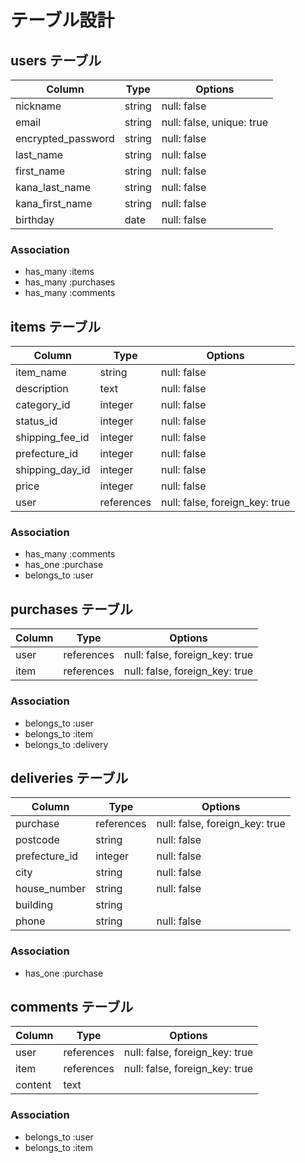 # テーブル設計

## users テーブル

| Column             | Type   | Options                   |
| ------------------ | ------ | -----------               |
| nickname           | string | null: false               | 
| email              | string | null: false, unique: true |
| encrypted_password | string | null: false               |
| last_name          | string | null: false               |
| first_name         | string | null: false               |
| kana_last_name     | string | null: false               |
| kana_first_name    | string | null: false               |
| birthday           | date   | null: false               |


### Association

- has_many :items
- has_many :purchases
- has_many :comments


## items テーブル

| Column          | Type         | Options                        |
| ------          | ------       | -----------                    |
| item_name       | string       | null: false                    |
| description     | text         | null: false                    |
| category_id     | integer      | null: false                    |
| status_id       | integer      | null: false                    |
| shipping_fee_id | integer      | null: false                    |
| prefecture_id   | integer      | null: false                    |
| shipping_day_id | integer      | null: false                    |
| price           | integer      | null: false                    |
| user            | references   | null: false, foreign_key: true |



### Association

- has_many :comments
- has_one :purchase
- belongs_to :user

## purchases テーブル

| Column      | Type       | Options                                    |
| -------     | ---------- | ------------------------------             |
| user        | references | null: false, foreign_key: true             |
| item        | references | null: false, foreign_key: true             |


### Association

- belongs_to :user
- belongs_to :item
- belongs_to :delivery



## deliveries テーブル

| Column        | Type       | Options                         |
| -------       | ---------- | ------------------------------  |
| purchase      | references |  null: false, foreign_key: true |
| postcode      | string     |  null: false                    |
| prefecture_id | integer    |  null: false                    |
| city          | string     |  null: false                    |
| house_number  | string     |  null: false                    |
| building      | string     |                                 |
| phone         | string     |  null: false                    |


### Association
- has_one :purchase



## comments テーブル

| Column      | Type       | Options                         |
| -------     | ---------- | ------------------------------  |
| user        | references |  null: false, foreign_key: true |
| item        | references |  null: false, foreign_key: true |
| content     | text       |                                 |


### Association

- belongs_to :user
- belongs_to :item